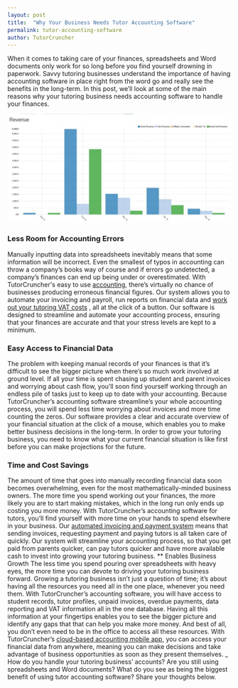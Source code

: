 ```yaml
---
layout: post
title:  "Why Your Business Needs Tutor Accounting Software"
permalink: tutor-accounting-software
author: TutorCruncher
---
```

When it comes to taking care of your finances, spreadsheets and Word documents
only work for so long before you find yourself drowning in paperwork. Savvy
tutoring businesses understand the importance of having accounting software in
place right from the word go and really see the benefits in the long-term. In
this post, we’ll look at some of the main reasons why your tutoring business
needs accounting software to handle your finances. 

<div class="img-holder full-width">
   <img src="/img/blogs/Analytics-1024x498.jpg" alt-text="Analytics"/>
</div>

### Less Room for Accounting Errors 

Manually inputting data into spreadsheets
inevitably means that some information will be incorrect. Even the smallest of
typos in accounting can throw a company’s books way of course and if errors go
undetected, a company’s finances can end up being under or overestimated. With
TutorCruncher's easy to use [accounting](/features/accounting/), 
there’s virtually no
chance of businesses producing erroneous financial figures. Our system allows
you to automate your invoicing and payroll, run reports on financial data and
[work out your tutoring VAT costs](http://www.tutorcruncher.com/features/) , 
all at the
click of a button. Our software is designed to streamline and automate your
accounting process, ensuring that your finances are accurate and that your
stress levels are kept to a minimum. 

### Easy Access to Financial Data

The problem with keeping manual records of your finances is that it’s
difficult to see the bigger picture when there’s so much work involved at
ground level. If all your time is spent chasing up student and parent invoices
and worrying about cash flow, you’ll soon find yourself working through an
endless pile of tasks just to keep up to date with your accounting. Because
TutorCruncher’s accounting software streamline’s your whole accounting
process, you will spend less time worrying about invoices and more time
counting the zeros. Our software provides a clear and accurate overview of
your financial situation at the click of a mouse, which enables you to make
better business decisions in the long-term. In order to grow your tutoring
business, you need to know what your current financial situation is like first
before you can make projections for the future. 

### Time and Cost Savings

The amount of time that goes into manually recording financial data soon
becomes overwhelming, even for the most mathematically-minded business owners.
The more time you spend working out your finances, the more likely you are to
start making mistakes, which in the long run only ends up costing you more
money. With TutorCruncher’s accounting software for tutors, you’ll find
yourself with more time on your hands to spend elsewhere in your business. Our
[automated invoicing and payment system](http://www.tutorcruncher.com/features/) 
means that sending invoices, requesting payment and paying tutors is all taken care
of quickly. Our system will streamline your accounting process, so that you
get paid from parents quicker, can pay tutors quicker and have more available
cash to invest into growing your tutoring business. ** Enables Business Growth
The less time you spend pouring over spreadsheets with heavy eyes, the more
time you can devote to driving your tutoring business forward. Growing a
tutoring business isn’t just a question of time; it’s about having all the
resources you need all in the one place, whenever you need them. With
TutorCruncher’s accounting software, you will have access to student records,
tutor profiles, unpaid invoices, overdue payments, data reporting and VAT
information all in the one database. Having all this information at your
fingertips enables you to see the bigger picture and identify any gaps that
that can help you make more money. And best of all, you don’t even need to be
in the office to access all these resources. With TutorCruncher’s 
[cloud-based accounting mobile app](http://www.tutorcruncher.com/features/), 
you can access your financial data from anywhere, meaning you can make
decisions and take advantage of business opportunities as soon as they present
themselves. _ How do you handle your tutoring business’ accounts? Are you
still using spreadsheets and Word documents? What do you see as being the
biggest benefit of using tutor accounting software? Share your thoughts below.
